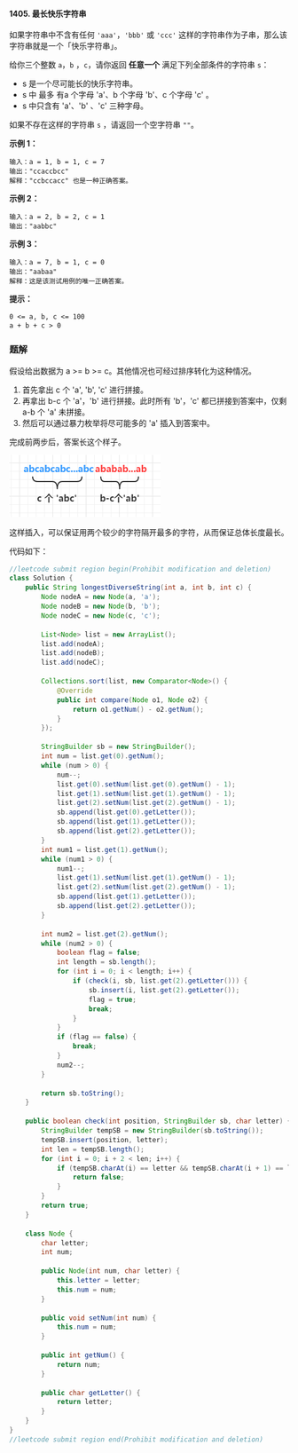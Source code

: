 #### 1405. 最长快乐字符串

如果字符串中不含有任何 `'aaa'`，`'bbb'` 或 `'ccc'` 这样的字符串作为子串，那么该字符串就是一个「快乐字符串」。

给你三个整数 `a`，`b` ，`c`，请你返回 **任意一个** 满足下列全部条件的字符串 `s`：

* s 是一个尽可能长的快乐字符串。
* s 中 最多 有a 个字母 'a'、b 个字母 'b'、c 个字母 'c' 。
* s 中只含有 'a'、'b' 、'c' 三种字母。

如果不存在这样的字符串 `s` ，请返回一个空字符串 `""`。

**示例 1：**

```shell
输入：a = 1, b = 1, c = 7
输出："ccaccbcc"
解释："ccbccacc" 也是一种正确答案。
```

**示例 2：**

```shell
输入：a = 2, b = 2, c = 1
输出："aabbc"
```

**示例 3：**

```shell
输入：a = 7, b = 1, c = 0
输出："aabaa"
解释：这是该测试用例的唯一正确答案。
```

**提示：**

 ```shell
0 <= a, b, c <= 100
a + b + c > 0
 ```



### 题解

假设给出数据为 a >= b >= c。其他情况也可经过排序转化为这种情况。

1. 首先拿出 c 个 'a', 'b', 'c' 进行拼接。
2. 再拿出 b-c 个 'a'，'b' 进行拼接。此时所有 'b'，'c' 都已拼接到答案中，仅剩 a-b 个 'a' 未拼接。
3. 然后可以通过暴力枚举将尽可能多的 'a' 插入到答案中。

完成前两步后，答案长这个样子。

![完成前两步后的字符串](./images/最长快乐字符串/1.jpg)

这样插入，可以保证用两个较少的字符隔开最多的字符，从而保证总体长度最长。

代码如下：

```java
//leetcode submit region begin(Prohibit modification and deletion)
class Solution {
    public String longestDiverseString(int a, int b, int c) {
        Node nodeA = new Node(a, 'a');
        Node nodeB = new Node(b, 'b');
        Node nodeC = new Node(c, 'c');

        List<Node> list = new ArrayList();
        list.add(nodeA);
        list.add(nodeB);
        list.add(nodeC);

        Collections.sort(list, new Comparator<Node>() {
            @Override
            public int compare(Node o1, Node o2) {
                return o1.getNum() - o2.getNum();
            }
        });

        StringBuilder sb = new StringBuilder();
        int num = list.get(0).getNum();
        while (num > 0) {
            num--;
            list.get(0).setNum(list.get(0).getNum() - 1);
            list.get(1).setNum(list.get(1).getNum() - 1);
            list.get(2).setNum(list.get(2).getNum() - 1);
            sb.append(list.get(0).getLetter());
            sb.append(list.get(1).getLetter());
            sb.append(list.get(2).getLetter());
        }
        int num1 = list.get(1).getNum();
        while (num1 > 0) {
            num1--;
            list.get(1).setNum(list.get(1).getNum() - 1);
            list.get(2).setNum(list.get(2).getNum() - 1);
            sb.append(list.get(1).getLetter());
            sb.append(list.get(2).getLetter());
        }

        int num2 = list.get(2).getNum();
        while (num2 > 0) {
            boolean flag = false;
            int length = sb.length();
            for (int i = 0; i < length; i++) {
                if (check(i, sb, list.get(2).getLetter())) {
                    sb.insert(i, list.get(2).getLetter());
                    flag = true;
                    break;
                }
            }
            if (flag == false) {
                break;
            }
            num2--;
        }

        return sb.toString();
    }

    public boolean check(int position, StringBuilder sb, char letter) {
        StringBuilder tempSB = new StringBuilder(sb.toString());
        tempSB.insert(position, letter);
        int len = tempSB.length();
        for (int i = 0; i + 2 < len; i++) {
            if (tempSB.charAt(i) == letter && tempSB.charAt(i + 1) == letter && tempSB.charAt(i + 2) == letter) {
                return false;
            }
        }
        return true;
    }

    class Node {
        char letter;
        int num;

        public Node(int num, char letter) {
            this.letter = letter;
            this.num = num;
        }

        public void setNum(int num) {
            this.num = num;
        }

        public int getNum() {
            return num;
        }

        public char getLetter() {
            return letter;
        }
    }
}
//leetcode submit region end(Prohibit modification and deletion)

```

